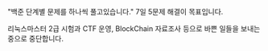 "백준 단계별 문제를 하나씩 풀고있습니다."
7일 5문제 해결이 목표입니다. 

리눅스마스터 2급 시험과 CTF 운영, BlockChain 자료조사 등으로 바쁜 일들을 보내는 중으로 중단합니다.
